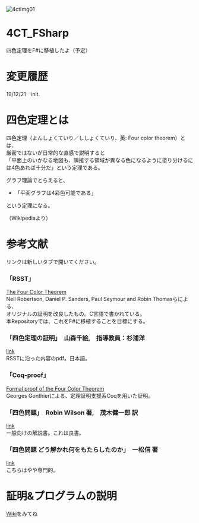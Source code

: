 ![4ctImg01](https://user-images.githubusercontent.com/34955220/71302741-526aa500-23f2-11ea-90c4-6ad7a5faf1ea.jpg)  

# 4CT_FSharp
四色定理をF#に移植したよ（予定）

# 変更履歴
19/12/21　init.  

# 四色定理とは
四色定理（よんしょくていり／ししょくていり、英: Four color theorem）とは、  
厳密ではないが日常的な直感で説明すると  
「平面上のいかなる地図も、隣接する領域が異なる色になるように塗り分けるには4色あれば十分だ」という定理である。 

グラフ理論でとらえると、  
- 「平面グラフは4彩色可能である」  

という定理になる。  

（Wikipediaより）  

# 参考文献

リンクは新しいタブで開いてください。  

### 「RSST」  
[The Four Color Theorem](http://people.math.gatech.edu/~thomas/FC/fourcolor.html)  
Neil Robertson, Daniel P. Sanders, Paul Seymour and Robin Thomasらによる、  
オリジナルの証明を改良したもの。C言語で書かれている。  
本Repositoryでは、これをF#に移植することを目標にする。  

### 「四色定理の証明」　山森千絵,　指導教員：杉浦洋  
[link](http://www.st.nanzan-u.ac.jp/info/gr-thesis/ms/2009/06mi203.pdf)  
RSSTに沿った内容のpdf。日本語。  

### 「Coq-proof」  
[Formal proof of the Four Color Theorem](https://github.com/math-comp/fourcolor)  
Georges Gonthierによる、定理証明支援系Coqを用いた証明。  

### 「四色問題」　Robin Wilson 著,　茂木健一郎 訳   
[link](https://www.amazon.co.jp/%E5%9B%9B%E8%89%B2%E5%95%8F%E9%A1%8C-%E6%96%B0%E6%BD%AE%E6%96%87%E5%BA%AB-%E3%83%AD%E3%83%93%E3%83%B3-%E3%82%A6%E3%82%A3%E3%83%AB%E3%82%BD%E3%83%B3/dp/4102184619)  
一般向けの解説書。これは良書。  

### 「四色問題 どう解かれ何をもたらしたのか」　一松信 著  
[link](https://www.amazon.co.jp/%E5%9B%9B%E8%89%B2%E5%95%8F%E9%A1%8C-%E3%81%A9%E3%81%86%E8%A7%A3%E3%81%8B%E3%82%8C%E4%BD%95%E3%82%92%E3%82%82%E3%81%9F%E3%82%89%E3%81%97%E3%81%9F%E3%81%AE%E3%81%8B-%E3%83%96%E3%83%AB%E3%83%BC%E3%83%90%E3%83%83%E3%82%AF%E3%82%B9-%E4%B8%80%E6%9D%BE-%E4%BF%A1/dp/4062579693)  
こちらはやや専門的。  

# 証明&プログラムの説明
[Wiki](https://github.com/righ1113/4CT_FSharp/wiki)をみてね  
  
  
  
